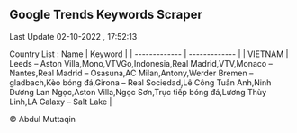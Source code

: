 

## Google Trends Keywords Scraper 
 
Last Update 02-10-2022 , 17:52:13

Country List :
 Name  | Keyword |
| ------------- | ------------- |
| VIETNAM | Leeds – Aston Villa,Mono,VTVGo,Indonesia,Real Madrid,VTV,Monaco – Nantes,Real Madrid – Osasuna,AC Milan,Antony,Werder Bremen – gladbach,Kèo bóng đá,Girona – Real Sociedad,Lê Công Tuấn Anh,Ninh Dương Lan Ngọc,Aston Villa,Ngọc Sơn,Trục tiếp bóng đá,Lương Thùy Linh,LA Galaxy – Salt Lake |



© Abdul Muttaqin 
